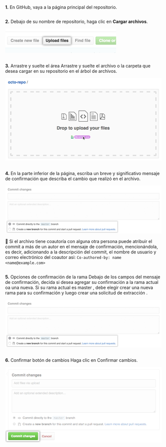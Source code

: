 __1.__ En GitHub, vaya a la página principal del repositorio.
## 

__2.__ Debajo de su nombre de repositorio, haga clic en **Cargar archivos**.

![upload-files-button](../imgs/upload-files-button.png)
## 

__3.__ Arrastre y suelte el área Arrastre y suelte el archivo o la carpeta que desea cargar en su repositorio en el árbol de archivos.

![upload-files-drag-and-drop](../imgs/upload-files-drag-and-drop.png)
## 

__4.__ En la parte inferior de la página, escriba un breve y significativo mensaje de confirmación que describa el cambio que realizó en el archivo.

![choose-commit-branch](../imgs/choose-commit-branch.png)

:memo: Si el archivo tiene coautoría con alguna otra persona puede atribuir el commit a más de un autor en el mensaje de confirmación, mencionándola, es decir, adicionando a la descripción del commit, el nombre de usuario y correo electrónico del coautor asi: ```Co-authored-by: name <name@example.com>```

## 

__5.__ Opciones de confirmación de la rama Debajo de los campos del mensaje de confirmación, decida si desea agregar su confirmación a la rama actual oa una nueva. Si su rama actual es master , debe elegir crear una nueva rama para su confirmación y luego crear una solicitud de extracción .

![choose-commit-branch](../imgs/choose-commit-branch.png)
## 

__6.__ Confirmar botón de cambios Haga clic en Confirmar cambios.

![commit-changes-button](../imgs/commit-changes-button.png)
## 

